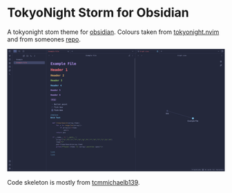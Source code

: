 # TokyoNight Storm for Obsidian
A tokyonight stom theme for [obsidian](https://obsidian.md). Colours taken from [tokyonight.nvim](https://github.com/folke/tokyonight.nvim) and from someones [repo](https://github.com/tcmmichaelb139/obsidian-tokyonight/blob/main/README.md?plain=1).

![](tokyo-night-storm.png)

Code skeleton is mostly from [tcmmichaelb139](https://github.com/tcmmichaelb139/obsidian-tokyonight/blob/main/theme.css).